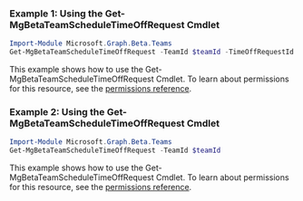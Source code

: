 ### Example 1: Using the Get-MgBetaTeamScheduleTimeOffRequest Cmdlet
```powershell
Import-Module Microsoft.Graph.Beta.Teams
Get-MgBetaTeamScheduleTimeOffRequest -TeamId $teamId -TimeOffRequestId $timeOffRequestId
```
This example shows how to use the Get-MgBetaTeamScheduleTimeOffRequest Cmdlet.
To learn about permissions for this resource, see the [permissions reference](/graph/permissions-reference).
### Example 2: Using the Get-MgBetaTeamScheduleTimeOffRequest Cmdlet
```powershell
Import-Module Microsoft.Graph.Beta.Teams
Get-MgBetaTeamScheduleTimeOffRequest -TeamId $teamId
```
This example shows how to use the Get-MgBetaTeamScheduleTimeOffRequest Cmdlet.
To learn about permissions for this resource, see the [permissions reference](/graph/permissions-reference).
